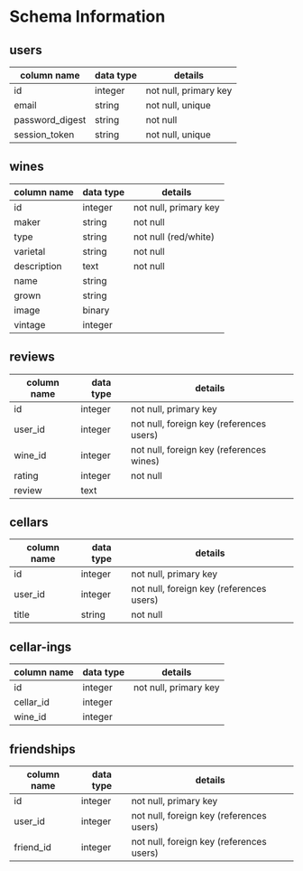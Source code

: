 # Schema Information


## users
column name     | data type | details
----------------|-----------|-----------------------
id              | integer   | not null, primary key
email           | string    | not null, unique
password_digest | string    | not null
session_token   | string    | not null, unique


## wines
column name | data type | details
------------|-----------|-----------------------
id          | integer   | not null, primary key
maker       | string    | not null
type        | string    | not null (red/white)
varietal    | string    | not null
description | text      | not null
name        | string    |
grown       | string    |
image       | binary    |
vintage     | integer   |


## reviews
column name | data type | details
------------|-----------|-----------------------
id          | integer   | not null, primary key
user_id     | integer   | not null, foreign key (references users)
wine_id     | integer   | not null, foreign key (references wines)
rating      | integer   | not null
review      | text      |


## cellars
column name | data type | details
------------|-----------|-----------------------
id          | integer   | not null, primary key
user_id     | integer   | not null, foreign key (references users)
title       | string    | not null


## cellar-ings
column name | data type | details
------------|-----------|-----------------------
id          | integer   | not null, primary key
cellar_id   | integer   |
wine_id     | integer   |


## friendships
column name | data type | details
------------|-----------|-----------------------
id          | integer   | not null, primary key
user_id     | integer   | not null, foreign key (references users)
friend_id   | integer   | not null, foreign key (references users)
